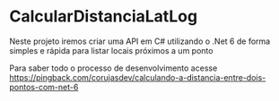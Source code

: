 # CalcularDistanciaLatLog

Neste projeto iremos criar uma API em C# utilizando o .Net 6 de forma simples e rápida para listar locais próximos a um ponto

Para saber todo o processo de desenvolvimento acesse https://pingback.com/corujasdev/calculando-a-distancia-entre-dois-pontos-com-net-6
